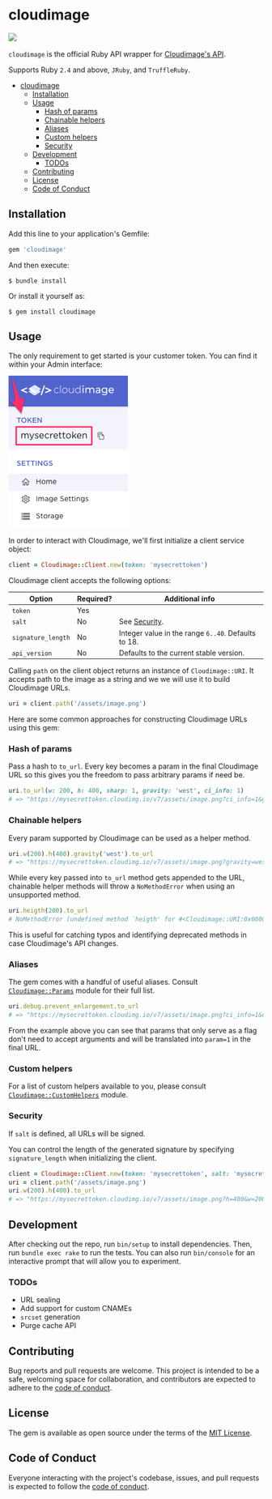 # cloudimage

![](https://github.com/scaleflex/cloudimage-rb/workflows/Build/badge.svg)

`cloudimage` is the official Ruby API wrapper for
[Cloudimage's API](https://docs.cloudimage.io/go/cloudimage-documentation-v7/en/introduction).

Supports Ruby `2.4` and above, `JRuby`, and `TruffleRuby`.

- [cloudimage](#cloudimage)
  - [Installation](#installation)
  - [Usage](#usage)
    - [Hash of params](#hash-of-params)
    - [Chainable helpers](#chainable-helpers)
    - [Aliases](#aliases)
    - [Custom helpers](#custom-helpers)
    - [Security](#security)
  - [Development](#development)
    - [TODOs](#todos)
  - [Contributing](#contributing)
  - [License](#license)
  - [Code of Conduct](#code-of-conduct)

## Installation

Add this line to your application's Gemfile:

```ruby
gem 'cloudimage'
```

And then execute:

    $ bundle install

Or install it yourself as:

    $ gem install cloudimage

## Usage

The only requirement to get started is your customer token. You can
find it within your Admin interface:

![token](docs/token.png)

In order to interact with Cloudimage, we'll first initialize a client service
object:

```ruby
client = Cloudimage::Client.new(token: 'mysecrettoken')
```

Cloudimage client accepts the following options:

| Option             | Required? | Additional info                                     |
| ------------------ | --------- | --------------------------------------------------- |
| `token`            | Yes       |                                                     |
| `salt`             | No        | See [Security](#security).                          |
| `signature_length` | No        | Integer value in the range `6..40`. Defaults to 18. |
| `api_version`      | No        | Defaults to the current stable version.             |

Calling `path` on the client object returns an instance of `Cloudimage::URI`.
It accepts path to the image as a string and we we will use it to build
Cloudimage URLs.

```ruby
uri = client.path('/assets/image.png')
```

Here are some common approaches for constructing Cloudimage URLs using this gem:

### Hash of params

Pass a hash to `to_url`. Every key becomes a param in the final Cloudimage
URL so this gives you the freedom to pass arbitrary params if need be.

```ruby
uri.to_url(w: 200, h: 400, sharp: 1, gravity: 'west', ci_info: 1)
# => "https://mysecrettoken.cloudimg.io/v7/assets/image.png?ci_info=1&gravity=west&h=400&sharp=1&w=200"
```

### Chainable helpers

Every param supported by Cloudimage can be used as a helper method.

```ruby
uri.w(200).h(400).gravity('west').to_url
# => "https://mysecrettoken.cloudimg.io/v7/assets/image.png?gravity=west&h=400&w=200"
```

While every key passed into `to_url` method gets appended to the URL,
chainable helper methods will throw a `NoMethodError` when using an
unsupported method.

```ruby
uri.heigth(200).to_url
# NoMethodError (undefined method `heigth' for #<Cloudimage::URI:0x00007fae461c42a0>)
```

This is useful for catching typos and identifying deprecated methods in
case Cloudimage's API changes.

### Aliases

The gem comes with a handful of useful aliases. Consult
[`Cloudimage::Params`](lib/cloudimage/params.rb) module for their full list.

```ruby
uri.debug.prevent_enlargement.to_url
# => "https://mysecrettoken.cloudimg.io/v7/assets/image.png?ci_info=1&org_if_sml=1"
```

From the example above you can see that params that only serve as a flag don't
need to accept arguments and will be translated into `param=1` in the final URL.

### Custom helpers

For a list of custom helpers available to you, please consult
[`Cloudimage::CustomHelpers`](lib/cloudimage/custom_helpers.rb) module.

### Security

If `salt` is defined, all URLs will be signed.

You can control the length of the generated signature by specifying `signature_length`
when initializing the client.

```ruby
client = Cloudimage::Client.new(token: 'mysecrettoken', salt: 'mysecretsalt', signature_length: 10)
uri = client.path('/assets/image.png')
uri.w(200).h(400).to_url
# => "https://mysecrettoken.cloudimg.io/v7/assets/image.png?h=400&w=200&ci_sign=79cfbc458b"
```

## Development

After checking out the repo, run `bin/setup` to install dependencies.
Then, run `bundle exec rake` to run the tests. You can also run
`bin/console` for an interactive prompt that will allow you to
experiment.

### TODOs

- URL sealing
- Add support for custom CNAMEs
- `srcset` generation
- Purge cache API

## Contributing

Bug reports and pull requests are welcome. This project is intended
to be a safe, welcoming space for collaboration, and contributors
are expected to adhere to the
[code of conduct](https://github.com/scaleflex/cloudimage-rb/blob/master/CODE_OF_CONDUCT.md).

## License

The gem is available as open source under the terms of the
[MIT License](https://opensource.org/licenses/MIT).

## Code of Conduct

Everyone interacting with the project's codebase, issues, and pull
requests is expected to follow the
[code of conduct](https://github.com/scaleflex/cloudimage-rb/blob/master/CODE_OF_CONDUCT.md).
